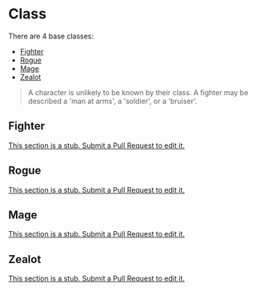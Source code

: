 # Class
There are 4 base classes:
- [Fighter](#fighter)
- [Rogue](#rogue)
- [Mage](#mage)
- [Zealot](#zealot)

> A character is unlikely to be known by their class. A fighter may be described a 'man at arms', a 'soldier', or a 'bruiser'.

## Fighter
[This section is a stub. Submit a Pull Request to edit it.](https://github.com/Lambosaurus/hives-and-torches/edit/main/systems/classes.md)

## Rogue
[This section is a stub. Submit a Pull Request to edit it.](https://github.com/Lambosaurus/hives-and-torches/edit/main/systems/classes.md)

## Mage
[This section is a stub. Submit a Pull Request to edit it.](https://github.com/Lambosaurus/hives-and-torches/edit/main/systems/classes.md)

## Zealot
[This section is a stub. Submit a Pull Request to edit it.](https://github.com/Lambosaurus/hives-and-torches/edit/main/systems/classes.md)


